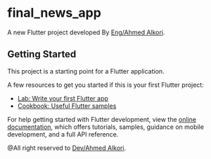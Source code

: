 # final_news_app

A new Flutter project developed By <a href="https://t.me/dev_Ahmed_Foud">Eng/Ahmed Alkori</a>.

## Getting Started

This project is a starting point for a Flutter application.

A few resources to get you started if this is your first Flutter project:

- [Lab: Write your first Flutter app](https://docs.flutter.dev/get-started/codelab)
- [Cookbook: Useful Flutter samples](https://docs.flutter.dev/cookbook)

For help getting started with Flutter development, view the
[online documentation](https://docs.flutter.dev/), which offers tutorials,
samples, guidance on mobile development, and a full API reference.

@All right reserved to <a href="https://t.me/dev_Ahmed_Foud">Dev/Ahmed Alkori</a>.
